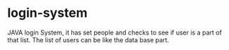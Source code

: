 # login-system
JAVA login System, it has set people and checks to see if user is a part of that list. The list of users can be like the data base part.
